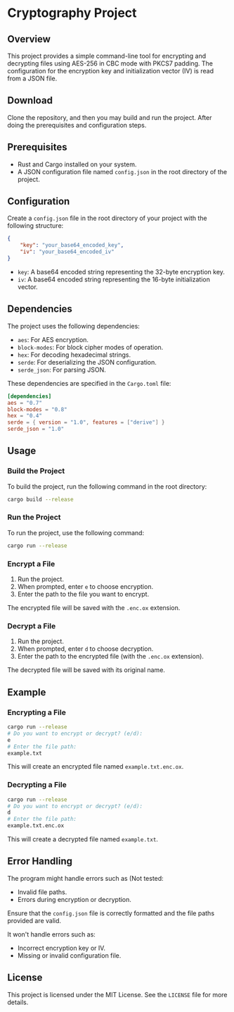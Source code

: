 # Cryptography Project

## Overview

This project provides a simple command-line tool for encrypting and decrypting files 
using AES-256 in CBC mode with PKCS7 padding. 
The configuration for the encryption key and initialization vector (IV) is read from a JSON file.

## Download

Clone the repository, and then you may build and run the project. After doing the prerequisites and configuration steps.

## Prerequisites

- Rust and Cargo installed on your system.
- A JSON configuration file named `config.json` in the root directory of the project.

## Configuration

Create a `config.json` file in the root directory of your project with the following structure:

```json
{
    "key": "your_base64_encoded_key",
    "iv": "your_base64_encoded_iv"
}
```

- `key`: A base64 encoded string representing the 32-byte encryption key.
- `iv`: A base64 encoded string representing the 16-byte initialization vector.

## Dependencies

The project uses the following dependencies:

- `aes`: For AES encryption.
- `block-modes`: For block cipher modes of operation.
- `hex`: For decoding hexadecimal strings.
- `serde`: For deserializing the JSON configuration.
- `serde_json`: For parsing JSON.

These dependencies are specified in the `Cargo.toml` file:

```toml
[dependencies]
aes = "0.7"
block-modes = "0.8"
hex = "0.4"
serde = { version = "1.0", features = ["derive"] }
serde_json = "1.0"
```

## Usage

### Build the Project

To build the project, run the following command in the root directory:

```sh
cargo build --release
```

### Run the Project

To run the project, use the following command:

```sh
cargo run --release
```

### Encrypt a File

1. Run the project.
2. When prompted, enter `e` to choose encryption.
3. Enter the path to the file you want to encrypt.

The encrypted file will be saved with the `.enc.ox` extension.

### Decrypt a File

1. Run the project.
2. When prompted, enter `d` to choose decryption.
3. Enter the path to the encrypted file (with the `.enc.ox` extension).

The decrypted file will be saved with its original name.

## Example

### Encrypting a File

```sh
cargo run --release
# Do you want to encrypt or decrypt? (e/d): 
e
# Enter the file path: 
example.txt
```

This will create an encrypted file named `example.txt.enc.ox`.

### Decrypting a File

```sh
cargo run --release
# Do you want to encrypt or decrypt? (e/d): 
d
# Enter the file path: 
example.txt.enc.ox
```

This will create a decrypted file named `example.txt`.

## Error Handling

The program might handle errors such as (Not tested:

- Invalid file paths.
- Errors during encryption or decryption.

Ensure that the `config.json` file is correctly formatted and the file paths provided are valid.

It won't handle errors such as:

- Incorrect encryption key or IV.
- Missing or invalid configuration file.

## License

This project is licensed under the MIT License. See the `LICENSE` file for more details.

